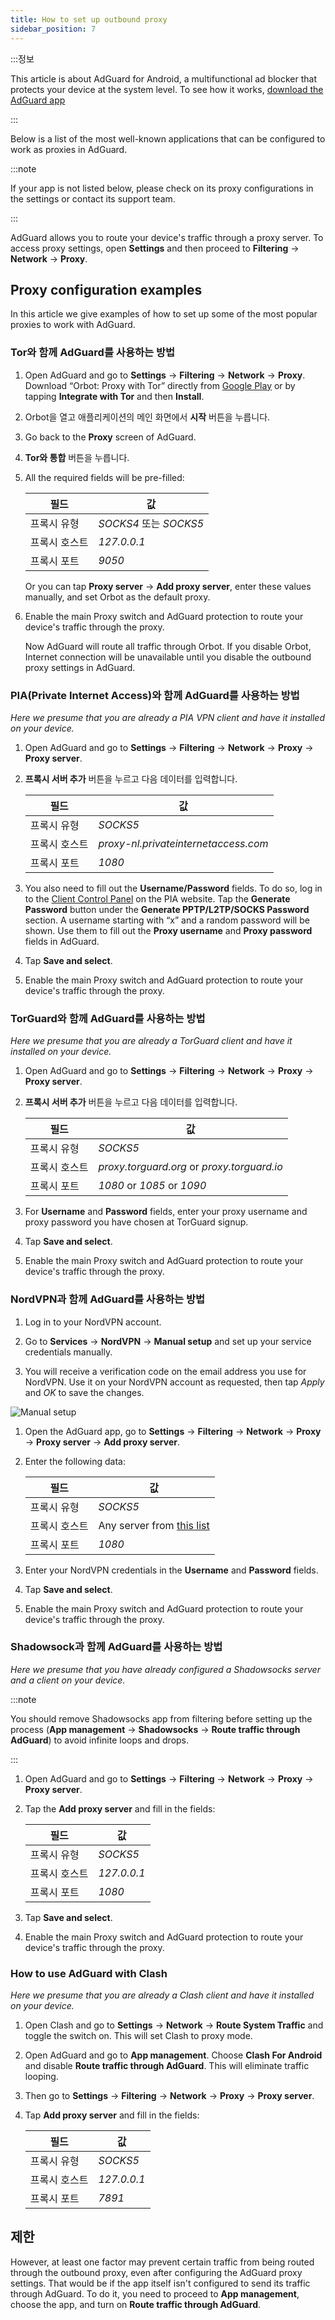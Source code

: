 ```yaml
---
title: How to set up outbound proxy
sidebar_position: 7
---
```


:::정보

This article is about AdGuard for Android, a multifunctional ad blocker that protects your device at the system level. To see how it works, [download the AdGuard app](https://agrd.io/download-kb-adblock)

:::

Below is a list of the most well-known applications that can be configured to work as proxies in AdGuard.

:::note

If your app is not listed below, please check on its proxy configurations in the settings or contact its support team.

:::

AdGuard allows you to route your device's traffic through a proxy server. To access proxy settings, open **Settings** and then proceed to **Filtering** → **Network** → **Proxy**.

## Proxy configuration examples

In this article we give examples of how to set up some of the most popular proxies to work with AdGuard.

### Tor와 함께 AdGuard를 사용하는 방법

1. Open AdGuard and go to **Settings** → **Filtering** → **Network** → **Proxy**. Download “Orbot: Proxy with Tor” directly from [Google Play](https://play.google.com/store/apps/details?id=org.torproject.android&noprocess) or by tapping **Integrate with Tor** and then **Install**.

1. Orbot을 열고 애플리케이션의 메인 화면에서 **시작** 버튼을 누릅니다.

1. Go back to the **Proxy** screen of AdGuard.

1. **Tor와 통합** 버튼을 누릅니다.

1. All the required fields will be pre-filled:

    | 필드      | 값                    |
    | ------- | -------------------- |
    | 프록시 유형  | *SOCKS4* 또는 *SOCKS5* |
    | 프록시 호스트 | *127.0.0.1*          |
    | 프록시 포트  | *9050*               |

    Or you can tap **Proxy server** → **Add proxy server**, enter these values manually, and set Orbot as the default proxy.

1. Enable the main Proxy switch and AdGuard protection to route your device's traffic through the proxy.

    Now AdGuard will route all traffic through Orbot. If you disable Orbot, Internet connection will be unavailable until you disable the outbound proxy settings in AdGuard.

### PIA(Private Internet Access)와 함께 AdGuard를 사용하는 방법

*Here we presume that you are already a PIA VPN client and have it installed on your device.*

1. Open AdGuard and go to **Settings** → **Filtering** → **Network** → **Proxy** → **Proxy server**.

1. **프록시 서버 추가** 버튼을 누르고 다음 데이터를 입력합니다.

    | 필드      | 값                                    |
    | ------- | ------------------------------------ |
    | 프록시 유형  | *SOCKS5*                             |
    | 프록시 호스트 | *proxy-nl.privateinternetaccess.com* |
    | 프록시 포트  | *1080*                               |

1. You also need to fill out the **Username/Password** fields. To do so, log in to the [Client Control Panel](https://www.privateinternetaccess.com/pages/client-sign-in) on the PIA website. Tap the **Generate Password** button under the **Generate PPTP/L2TP/SOCKS Password** section. A username starting with “x” and a random password will be shown. Use them to fill out the **Proxy username** and **Proxy password** fields in AdGuard.

1. Tap **Save and select**.

1. Enable the main Proxy switch and AdGuard protection to route your device's traffic through the proxy.

### TorGuard와 함께 AdGuard를 사용하는 방법

*Here we presume that you are already a TorGuard client and have it installed on your device.*

1. Open AdGuard and go to **Settings** → **Filtering** → **Network** → **Proxy** → **Proxy server**.

1. **프록시 서버 추가** 버튼을 누르고 다음 데이터를 입력합니다.

    | 필드      | 값                                           |
    | ------- | ------------------------------------------- |
    | 프록시 유형  | *SOCKS5*                                    |
    | 프록시 호스트 | *proxy.torguard.org* or *proxy.torguard.io* |
    | 프록시 포트  | *1080* or *1085* or *1090*                  |

1. For **Username** and **Password** fields, enter your proxy username and proxy password you have chosen at TorGuard signup.

1. Tap **Save and select**.

1. Enable the main Proxy switch and AdGuard protection to route your device's traffic through the proxy.

### NordVPN과 함께 AdGuard를 사용하는 방법

1. Log in to your NordVPN account.

1. Go to **Services** → **NordVPN** → **Manual setup** and set up your service credentials manually.

1. You will receive a verification code on the email address you use for NordVPN. Use it on your NordVPN account as requested, then tap *Apply* and *OK* to save the changes.

![Manual setup](https://cdn.adtidy.org/content/kb/ad_blocker/android/solving_problems/outbound-proxy/nordvpn-manual-setup.png)

1. Open the AdGuard app, go to **Settings** → **Filtering** → **Network** → **Proxy** → **Proxy server** → **Add proxy server**.

1. Enter the following data:

    | 필드      | 값                                                                                                                             |
    | ------- | ----------------------------------------------------------------------------------------------------------------------------- |
    | 프록시 유형  | *SOCKS5*                                                                                                                      |
    | 프록시 호스트 | Any server from [this list](https://support.nordvpn.com/hc/en-us/articles/20195967385745-NordVPN-proxy-setup-for-qBittorrent) |
    | 프록시 포트  | *1080*                                                                                                                        |

1. Enter your NordVPN credentials in the **Username** and **Password** fields.

1. Tap **Save and select**.

1. Enable the main Proxy switch and AdGuard protection to route your device's traffic through the proxy.

### Shadowsock과 함께 AdGuard를 사용하는 방법

*Here we presume that you have already configured a Shadowsocks server and a client on your device.*

:::note

You should remove Shadowsocks app from filtering before setting up the process (**App management** → **Shadowsocks** → **Route traffic through AdGuard**) to avoid infinite loops and drops.

:::

1. Open AdGuard and go to **Settings** → **Filtering** → **Network** → **Proxy** → **Proxy server**.

1. Tap the **Add proxy server** and fill in the fields:

    | 필드      | 값           |
    | ------- | ----------- |
    | 프록시 유형  | *SOCKS5*    |
    | 프록시 호스트 | *127.0.0.1* |
    | 프록시 포트  | *1080*      |

1. Tap **Save and select**.

1. Enable the main Proxy switch and AdGuard protection to route your device's traffic through the proxy.

### How to use AdGuard with Clash

*Here we presume that you are already a Clash client and have it installed on your device.*

1. Open Clash and go to **Settings** → **Network** → **Route System Traffic** and toggle the switch on. This will set Clash to proxy mode.

1. Open AdGuard and go to **App management**. Choose **Clash For Android** and disable **Route traffic through AdGuard**. This will eliminate traffic looping.

1. Then go to **Settings** → **Filtering** → **Network** → **Proxy** → **Proxy server**.

1. Tap **Add proxy server** and fill in the fields:

    | 필드      | 값           |
    | ------- | ----------- |
    | 프록시 유형  | *SOCKS5*    |
    | 프록시 호스트 | *127.0.0.1* |
    | 프록시 포트  | *7891*      |

## 제한

However, at least one factor may prevent certain traffic from being routed through the outbound proxy, even after configuring the AdGuard proxy settings. That would be if the app itself isn't configured to send its traffic through AdGuard. To do it, you need to proceed to **App management**, choose the app, and turn on **Route traffic through AdGuard**.
